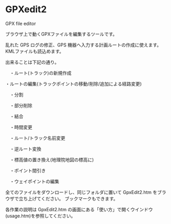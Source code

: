 # GPXedit2
GPX file editor

ブラウザ上で動くGPXファイルを編集するツールです。

乱れた GPS ログの修正、GPS 機器へ入力する計画ルートの作成に使えます。
KMLファイルも読込めます。

出来ることは下記の通り。

　・ルート(トラック)の新規作成

  ・ルートの編集(トラックポイントの移動/削除/追加による経路変更)

　・分割

　・部分削除

　・結合
 
　・時間変更
 
　・ルート/トラック名前変更
 
　・逆ルート変換
 
　・標高値の置き換え(地理院地図の標高に)
 
　・ポイント間引き
 
　・ウェイポイントの編集


全てのファイルをダウンロードし、同じフォルダに置いて GpxEdit2.htm をブラウザで立ち上げてください。
ブックマークもできます。


各作業の説明は GpxEdit2.htm の画面にある「使い方」で開くウインドウ(usage.htm)を参照してください。

